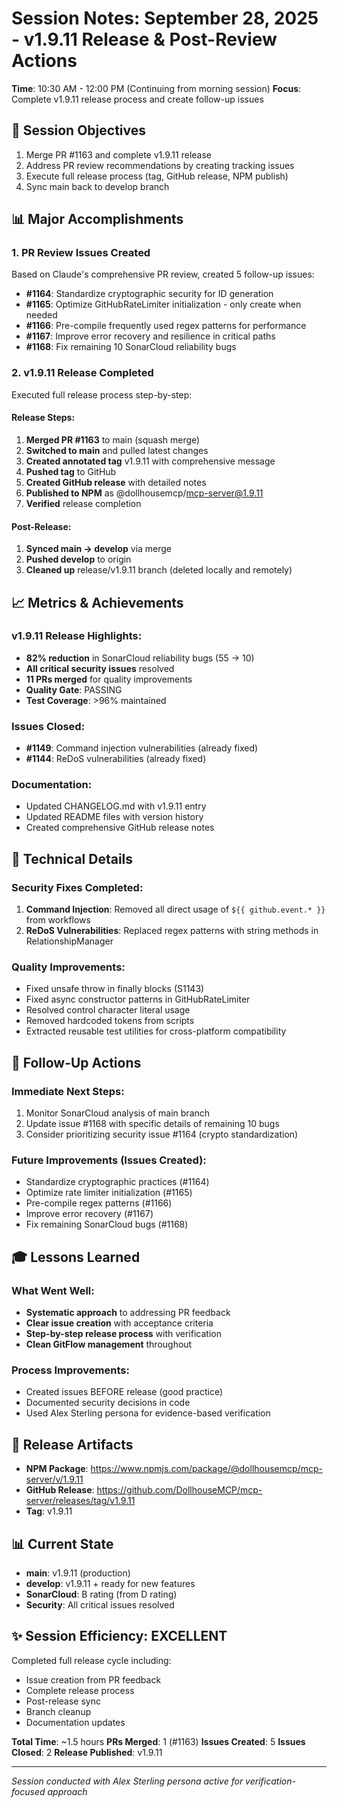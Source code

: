 # Session Notes: September 28, 2025 - v1.9.11 Release & Post-Review Actions

**Time**: 10:30 AM - 12:00 PM (Continuing from morning session)
**Focus**: Complete v1.9.11 release process and create follow-up issues

## 🎯 Session Objectives
1. Merge PR #1163 and complete v1.9.11 release
2. Address PR review recommendations by creating tracking issues
3. Execute full release process (tag, GitHub release, NPM publish)
4. Sync main back to develop branch

## 📊 Major Accomplishments

### 1. PR Review Issues Created
Based on Claude's comprehensive PR review, created 5 follow-up issues:
- **#1164**: Standardize cryptographic security for ID generation
- **#1165**: Optimize GitHubRateLimiter initialization - only create when needed
- **#1166**: Pre-compile frequently used regex patterns for performance
- **#1167**: Improve error recovery and resilience in critical paths
- **#1168**: Fix remaining 10 SonarCloud reliability bugs

### 2. v1.9.11 Release Completed
Executed full release process step-by-step:

#### Release Steps:
1. **Merged PR #1163** to main (squash merge)
2. **Switched to main** and pulled latest changes
3. **Created annotated tag** v1.9.11 with comprehensive message
4. **Pushed tag** to GitHub
5. **Created GitHub release** with detailed notes
6. **Published to NPM** as @dollhousemcp/mcp-server@1.9.11
7. **Verified** release completion

#### Post-Release:
1. **Synced main → develop** via merge
2. **Pushed develop** to origin
3. **Cleaned up** release/v1.9.11 branch (deleted locally and remotely)

## 📈 Metrics & Achievements

### v1.9.11 Release Highlights:
- **82% reduction** in SonarCloud reliability bugs (55 → 10)
- **All critical security issues** resolved
- **11 PRs merged** for quality improvements
- **Quality Gate**: PASSING
- **Test Coverage**: >96% maintained

### Issues Closed:
- **#1149**: Command injection vulnerabilities (already fixed)
- **#1144**: ReDoS vulnerabilities (already fixed)

### Documentation:
- Updated CHANGELOG.md with v1.9.11 entry
- Updated README files with version history
- Created comprehensive GitHub release notes

## 🔧 Technical Details

### Security Fixes Completed:
1. **Command Injection**: Removed all direct usage of `${{ github.event.* }}` from workflows
2. **ReDoS Vulnerabilities**: Replaced regex patterns with string methods in RelationshipManager

### Quality Improvements:
- Fixed unsafe throw in finally blocks (S1143)
- Fixed async constructor patterns in GitHubRateLimiter
- Resolved control character literal usage
- Removed hardcoded tokens from scripts
- Extracted reusable test utilities for cross-platform compatibility

## 📝 Follow-Up Actions

### Immediate Next Steps:
1. Monitor SonarCloud analysis of main branch
2. Update issue #1168 with specific details of remaining 10 bugs
3. Consider prioritizing security issue #1164 (crypto standardization)

### Future Improvements (Issues Created):
- Standardize cryptographic practices (#1164)
- Optimize rate limiter initialization (#1165)
- Pre-compile regex patterns (#1166)
- Improve error recovery (#1167)
- Fix remaining SonarCloud bugs (#1168)

## 🎓 Lessons Learned

### What Went Well:
- **Systematic approach** to addressing PR feedback
- **Clear issue creation** with acceptance criteria
- **Step-by-step release process** with verification
- **Clean GitFlow management** throughout

### Process Improvements:
- Created issues BEFORE release (good practice)
- Documented security decisions in code
- Used Alex Sterling persona for evidence-based verification

## 🚀 Release Artifacts

- **NPM Package**: https://www.npmjs.com/package/@dollhousemcp/mcp-server/v/1.9.11
- **GitHub Release**: https://github.com/DollhouseMCP/mcp-server/releases/tag/v1.9.11
- **Tag**: v1.9.11

## 📊 Current State

- **main**: v1.9.11 (production)
- **develop**: v1.9.11 + ready for new features
- **SonarCloud**: B rating (from D rating)
- **Security**: All critical issues resolved

## ✨ Session Efficiency: EXCELLENT

Completed full release cycle including:
- Issue creation from PR feedback
- Complete release process
- Post-release sync
- Branch cleanup
- Documentation updates

**Total Time**: ~1.5 hours
**PRs Merged**: 1 (#1163)
**Issues Created**: 5
**Issues Closed**: 2
**Release Published**: v1.9.11

---
*Session conducted with Alex Sterling persona active for verification-focused approach*